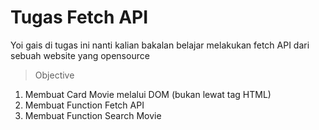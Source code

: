 # Tugas Fetch API
Yoi gais di tugas ini nanti kalian bakalan belajar melakukan fetch API dari sebuah website yang opensource

>Objective 
1. Membuat Card Movie melalui DOM (bukan lewat tag HTML)
2. Membuat Function Fetch API
3. Membuat Function Search Movie